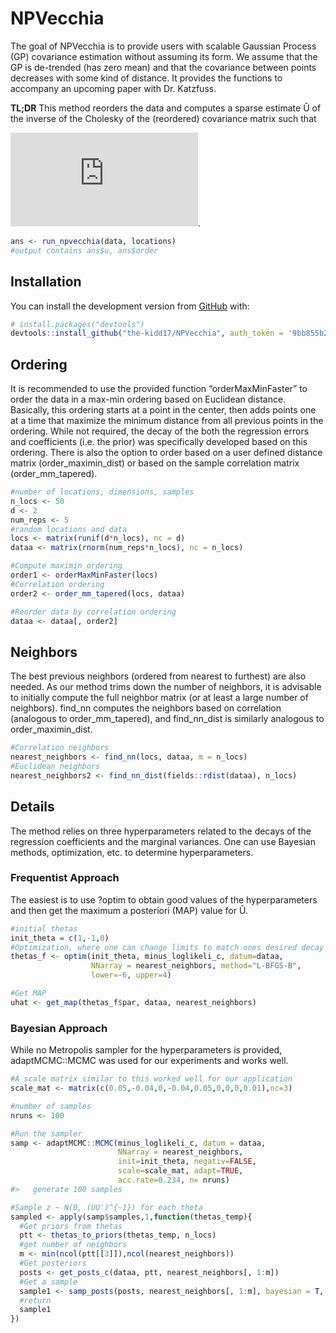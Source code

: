 
<!-- README.md is generated from README.Rmd. Please edit that file -->

# NPVecchia

<!-- badges: start -->

<!-- badges: end -->

The goal of NPVecchia is to provide users with scalable Gaussian Process
(GP) covariance estimation without assuming its form. We assume that the
GP is de-trended (has zero mean) and that the covariance between points
decreases with some kind of distance. It provides the functions to
accompany an upcoming paper with Dr. Katzfuss.

**TL;DR** This method reorders the data and computes a sparse estimate Û
of the inverse of the Cholesky of the (reordered) covariance matrix such
that

![equation](https://latex.codecogs.com/png.latex?%5CSigma%5E%7B-1%7D%20%3D%20%5Chat%7BU%7D%20%5Chat%7BU%7D%27).

``` r
ans <- run_npvecchia(data, locations)
#output contains ans$u, ans$order
```

## Installation

You can install the development version from
[GitHub](https://github.com/) with:

``` r
# install.packages("devtools")
devtools::install_github("the-kidd17/NPVecchia", auth_token = '9bb855b22568430e75d0163d0235a238dcdf28a1')
```

## Ordering

It is recommended to use the provided function “orderMaxMinFaster” to
order the data in a max-min ordering based on Euclidean distance.
Basically, this ordering starts at a point in the center, then adds
points one at a time that maximize the minimum distance from all
previous points in the ordering. While not required, the decay of the
both the regression errors and coefficients (i.e. the prior) was
specifically developed based on this ordering. There is also the option
to order based on a user defined distance matrix (order\_maximin\_dist)
or based on the sample correlation matrix (order\_mm\_tapered).

``` r
#number of locations, dimensions, samples
n_locs <- 50
d <- 2
num_reps <- 5
#random locations and data
locs <- matrix(runif(d*n_locs), nc = d)
dataa <- matrix(rnorm(num_reps*n_locs), nc = n_locs)

#Compute maximin ordering
order1 <- orderMaxMinFaster(locs)
#Correlation ordering
order2 <- order_mm_tapered(locs, dataa)

#Reorder data by correlation ordering
dataa <- dataa[, order2]
```

## Neighbors

The best previous neighbors (ordered from nearest to furthest) are also
needed. As our method trims down the number of neighbors, it is
advisable to initially compute the full neighbor matrix (or at least a
large number of neighbors). find\_nn computes the neighbors based on
correlation (analogous to order\_mm\_tapered), and find\_nn\_dist is
similarly analogous to order\_maximin\_dist.

``` r
#Correlation neighbors
nearest_neighbors <- find_nn(locs, dataa, m = n_locs)
#Euclidean neighbors
nearest_neighbors2 <- find_nn_dist(fields::rdist(dataa), n_locs)
```

## Details

The method relies on three hyperparameters related to the decays of the
regression coefficients and the marginal variances. One can use Bayesian
methods, optimization, etc. to determine hyperparameters.

### Frequentist Approach

The easiest is to use ?optim to obtain good values of the
hyperparameters and then get the maximum a posteriori (MAP) value for Û.

``` r
#initial thetas
init_theta = c(1,-1,0)
#Optimization, where one can change limits to match ones desired decay
thetas_f <- optim(init_theta, minus_loglikeli_c, datum=dataa,
                  NNarray = nearest_neighbors, method="L-BFGS-B",
                  lower=-6, upper=4)

#Get MAP
uhat <- get_map(thetas_f$par, dataa, nearest_neighbors)
```

### Bayesian Approach

While no Metropolis sampler for the hyperparameters is provided,
adaptMCMC::MCMC was used for our experiments and works well.

``` r
#A scale matrix similar to this worked well for our application
scale_mat <- matrix(c(0.05,-0.04,0,-0.04,0.05,0,0,0,0.01),nc=3)

#number of samples
nruns <- 100

#Run the sampler
samp <- adaptMCMC::MCMC(minus_loglikeli_c, datum = dataa, 
                        NNarray = nearest_neighbors,
                        init=init_theta, negativ=FALSE,
                        scale=scale_mat, adapt=TRUE, 
                        acc.rate=0.234, n= nruns)
#>   generate 100 samples

#Sample z ~ N(0, (UU')^{-1}) for each theta
sampled <- apply(samp$samples,1,function(thetas_temp){
  #Get priors from thetas
  ptt <- thetas_to_priors(thetas_temp, n_locs)
  #get number of neighbors
  m <- min(ncol(ptt[[3]]),ncol(nearest_neighbors))
  #Get posteriors
  posts <- get_posts_c(dataa, ptt, nearest_neighbors[, 1:m])
  #Get a sample 
  sample1 <- samp_posts(posts, nearest_neighbors[, 1:m], bayesian = T, uhat = F)
  #return
  sample1
})
```
